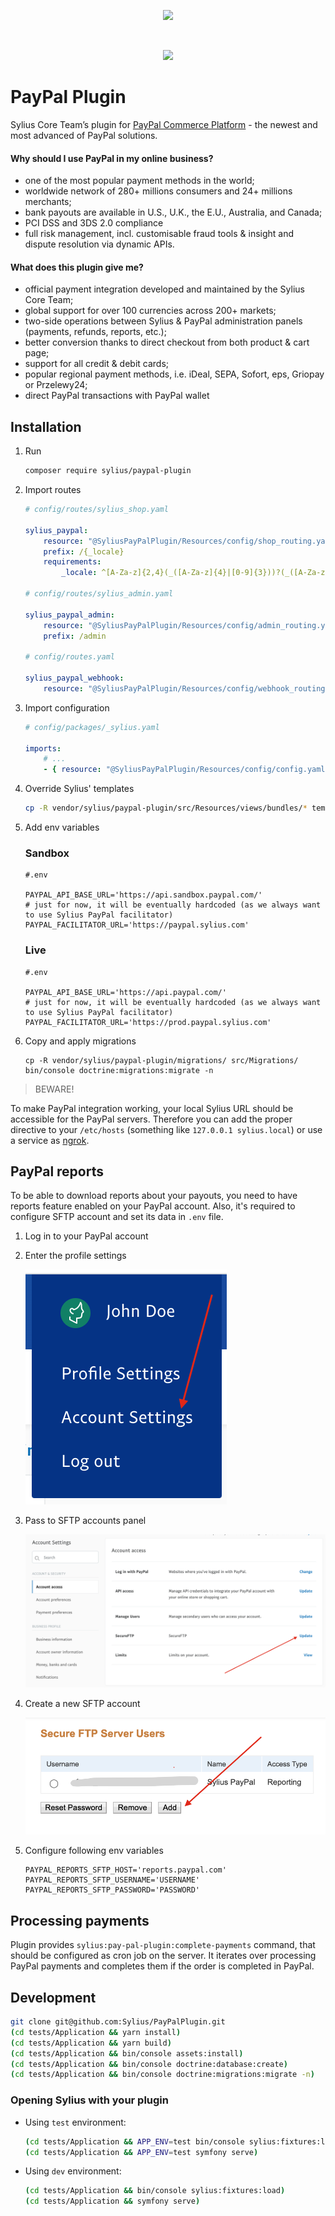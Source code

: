 <p align="center">
    <a href="https://sylius.com" target="_blank">
        <img src="https://demo.sylius.com/assets/shop/img/logo.png" width="200"  />
    </a>
</p>
<br/>
<p align="center">
    <a href="">
        <img src="https://www.paypalobjects.com/webstatic/mktg/Logo/pp-logo-200px.png" width="200" />
    </a>
</p>

# PayPal Plugin

Sylius Core Team’s plugin for [PayPal Commerce Platform](https://www.paypal.com/uk/business/platforms-and-marketplaces) - the newest and most advanced of PayPal solutions.

#### Why should I use PayPal in my online business?

* one of the most popular payment methods in the world;
* worldwide network of 280+ millions consumers and 24+ millions merchants;
* bank payouts are available in U.S., U.K., the E.U., Australia, and Canada;
* PCI DSS and 3DS 2.0 compliance
* full risk management, incl. customisable fraud tools & insight and dispute resolution via dynamic APIs.

#### What does this plugin give me?

* official payment integration developed and maintained by the Sylius Core Team;
* global support for over 100 currencies across 200+ markets;
* two-side operations between Sylius & PayPal administration panels (payments, refunds, reports, etc.);
* better conversion thanks to direct checkout from both product & cart page;
* support for all credit & debit cards;
* popular regional payment methods, i.e. iDeal, SEPA, Sofort, eps, Griopay or Przelewy24;
* direct PayPal transactions with PayPal wallet

## Installation

1. Run

    ```bash
    composer require sylius/paypal-plugin
    ```

2. Import routes

    ```yaml
    # config/routes/sylius_shop.yaml

    sylius_paypal:
        resource: "@SyliusPayPalPlugin/Resources/config/shop_routing.yaml"
        prefix: /{_locale}
        requirements:
            _locale: ^[A-Za-z]{2,4}(_([A-Za-z]{4}|[0-9]{3}))?(_([A-Za-z]{2}|[0-9]{3}))?$

    # config/routes/sylius_admin.yaml

    sylius_paypal_admin:
        resource: "@SyliusPayPalPlugin/Resources/config/admin_routing.yml"
        prefix: /admin

    # config/routes.yaml

    sylius_paypal_webhook:
        resource: "@SyliusPayPalPlugin/Resources/config/webhook_routing.yaml"
    ```

3. Import configuration

   ```yaml
   # config/packages/_sylius.yaml

   imports:
       # ...
       - { resource: "@SyliusPayPalPlugin/Resources/config/config.yaml" }
   ```

3. Override Sylius' templates

    ```bash
    cp -R vendor/sylius/paypal-plugin/src/Resources/views/bundles/* templates/bundles/
    ```

4. Add env variables

    ### Sandbox

    ```
    #.env

    PAYPAL_API_BASE_URL='https://api.sandbox.paypal.com/'
    # just for now, it will be eventually hardcoded (as we always want to use Sylius PayPal facilitator)
    PAYPAL_FACILITATOR_URL='https://paypal.sylius.com'
    ```

    ### Live

    ```
    #.env

    PAYPAL_API_BASE_URL='https://api.paypal.com/'
    # just for now, it will be eventually hardcoded (as we always want to use Sylius PayPal facilitator)
    PAYPAL_FACILITATOR_URL='https://prod.paypal.sylius.com'
    ```
   
5. Copy and apply migrations

   ```
   cp -R vendor/sylius/paypal-plugin/migrations/ src/Migrations/
   bin/console doctrine:migrations:migrate -n
   ```

> BEWARE!

To make PayPal integration working, your local Sylius URL should be accessible for the PayPal servers. Therefore you can
add the proper directive to your `/etc/hosts` (something like `127.0.0.1 sylius.local`) or use a service as [ngrok](https://ngrok.com/).

## PayPal reports

To be able to download reports about your payouts, you need to have reports feature enabled on your PayPal account. Also,
it's required to configure SFTP account and set its data in `.env` file.

1. Log in to your PayPal account
2. Enter the profile settings

    ![menu](docs/reports-menu.png)

3. Pass to SFTP accounts panel

    ![panel](docs/reports-panel.png)

4. Create a new SFTP account

    ![accounts](docs/reports-accounts.png)

5. Configure following env variables

    ```
    PAYPAL_REPORTS_SFTP_HOST='reports.paypal.com'
    PAYPAL_REPORTS_SFTP_USERNAME='USERNAME'
    PAYPAL_REPORTS_SFTP_PASSWORD='PASSWORD'
    ```

## Processing payments

Plugin provides `sylius:pay-pal-plugin:complete-payments` command, that should be configured as cron job on the server.
It iterates over processing PayPal payments and completes them if the order is completed in PayPal.

## Development

```bash
git clone git@github.com:Sylius/PayPalPlugin.git
(cd tests/Application && yarn install)
(cd tests/Application && yarn build)
(cd tests/Application && bin/console assets:install)
(cd tests/Application && bin/console doctrine:database:create)
(cd tests/Application && bin/console doctrine:migrations:migrate -n)
```

### Opening Sylius with your plugin

- Using `test` environment:

    ```bash
    (cd tests/Application && APP_ENV=test bin/console sylius:fixtures:load)
    (cd tests/Application && APP_ENV=test symfony serve)
    ```
    
- Using `dev` environment:

    ```bash
    (cd tests/Application && bin/console sylius:fixtures:load)
    (cd tests/Application && symfony serve)
    ```
